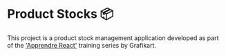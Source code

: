 # Product Stocks 📦

This project is a product stock management application developed as part of the ['Apprendre React'](https://www.youtube.com/playlist?list=PLjwdMgw5TTLUEOKPg5Z5TgwAOeWkjGL69) training series by Grafikart.